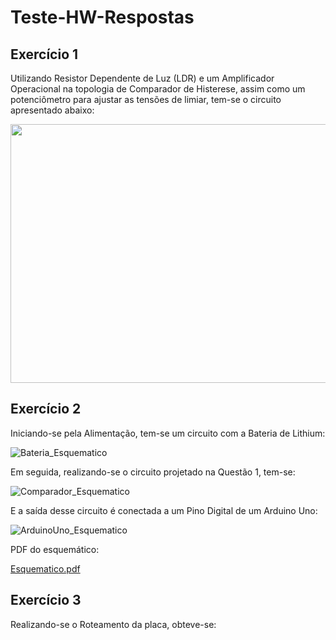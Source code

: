# Teste-HW-Respostas

## Exercício 1

Utilizando Resistor Dependente de Luz (LDR) e um Amplificador Operacional na topologia de Comparador de Histerese, assim como um potenciômetro para ajustar as tensões de limiar, tem-se o circuito apresentado abaixo:

<img src="https://user-images.githubusercontent.com/92953755/138379192-75c72d84-0ffa-435f-9554-113a34a3e045.jpg" width="585" height="414">


## Exercício 2

Iniciando-se pela Alimentação, tem-se um circuito com a Bateria de Lithium:


![Bateria_Esquematico](https://user-images.githubusercontent.com/92953755/138535172-8e3ffb57-516e-4bb9-a8d8-f7c79a5ba4c1.PNG)

Em seguida, realizando-se o circuito projetado na Questão 1, tem-se:

![Comparador_Esquematico](https://user-images.githubusercontent.com/92953755/138535249-39d4d1cb-6958-43ff-afef-6ef4dfa29c28.PNG)


E a saída desse circuito é conectada a um Pino Digital de um Arduino Uno:


![ArduinoUno_Esquematico](https://user-images.githubusercontent.com/92953755/138535306-a8119ded-3ef8-49cf-8dba-2568d35eeceb.PNG)


PDF do esquemático:

[Esquematico.pdf](https://github.com/MarcosYonamine963/Teste-HW-Respostas/files/7401929/Esquematico.pdf)


## Exercício 3

Realizando-se o Roteamento da placa, obteve-se:

